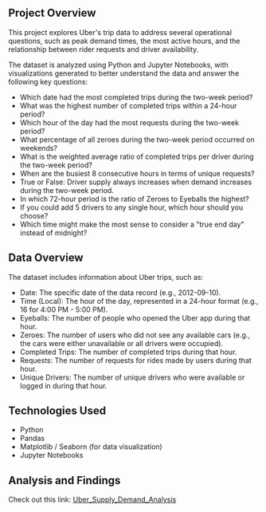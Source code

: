 ## Project Overview

This project explores Uber's trip data to address several operational questions, such as peak demand times, the most active hours, and the relationship between rider requests and driver availability.

The dataset is analyzed using Python and Jupyter Notebooks, with visualizations generated to better understand the data and answer the following key questions:

- Which date had the most completed trips during the two-week period?
- What was the highest number of completed trips within a 24-hour period?
- Which hour of the day had the most requests during the two-week period?
- What percentage of all zeroes during the two-week period occurred on weekends?
- What is the weighted average ratio of completed trips per driver during the two-week period?
- When are the busiest 8 consecutive hours in terms of unique requests?
- True or False: Driver supply always increases when demand increases during the two-week period.
- In which 72-hour period is the ratio of Zeroes to Eyeballs the highest?
- If you could add 5 drivers to any single hour, which hour should you choose?
- Which time might make the most sense to consider a "true end day" instead of midnight?

## Data Overview

The dataset includes information about Uber trips, such as:

- Date: The specific date of the data record (e.g., 2012-09-10).
- Time (Local): The hour of the day, represented in a 24-hour format (e.g., 16 for 4:00 PM - 5:00 PM).
- Eyeballs: The number of people who opened the Uber app during that hour.
- Zeroes: The number of users who did not see any available cars (e.g., the cars were either unavailable or all drivers were occupied).
- Completed Trips: The number of completed trips during that hour.
- Requests: The number of requests for rides made by users during that hour.
- Unique Drivers: The number of unique drivers who were available or logged in during that hour.

## Technologies Used

- Python
- Pandas
- Matplotlib / Seaborn (for data visualization)
- Jupyter Notebooks

## Analysis and Findings
Check out this link: [Uber_Supply_Demand_Analysis](https://github.com/hangyn04/Uber_Supply_Demand_Analysis/blob/main/Uber_Supply_Demand_Insights.pdf)


